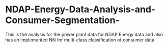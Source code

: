 # NDAP-Energy-Data-Analysis-and-Consumer-Segmentation-
This is the analysis for the power plant data for NDAP Energy data and also has an implemented NN for multi-class classification of consumer data
